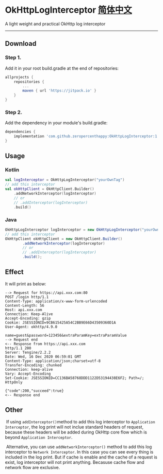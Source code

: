 # OkHttpLogInterceptor [简体中文](https://github.com/zeropercenthappy/OkHttpLogInterceptor/blob/master/README_CN.md)

A light weight and practical OkHttp log interceptor

---

## Download

### Step 1.

Add it in your root build.gradle at the end of repositories:

```groovy
allprojects {
    repositories {
        ...
        maven { url 'https://jitpack.io' }
    }
}
```

### Step 2.

Add the dependency in your module's build.gradle:

```groovy
dependencies {
    implementation 'com.github.zeropercenthappy:OkHttpLogInterceptor:1.6.6'
}
```

## Usage

### Kotlin

```kotlin
val logInterceptor = OkHttpLogInterceptor("yourOwnTag")
// add this interceptor
val okHttpClient = OkHttpClient.Builder()
	.addNetworkInterceptor(logInterceptor)
	// or
    // .addInterceptor(logInterceptor)
    .build()
```

### Java

```java
OkHttpLogInterceptor logInterceptor = new OkHttpLogInterceptor("yourOwnTag");
// add this interceptor
OkHttpClient okHttpClient = new OkHttpClient.Builder()
    	.addNetworkInterceptor(logInterceptor)
    	// or
        // .addInterceptor(logInterceptor)
        .build();
```

## Effect

It will print as below:

```
--> Request for https://api.xxx.com:80
POST /login http/1.1
Content-Type: application/x-www-form-urlencoded
Content-Length: 56
Host: api.xxx.com
Connection: Keep-Alive
Accept-Encoding: gzip
Cookie: JSESSIONID=9CB615425A54C2BB9E66D43509360D1A
User-Agent: okhttp/4.9.0
 
name=guest&password=123456&extraParamKey=extraParamValue
--> Request end
<-- Response from https://api.xxx.com
http/1.1 200 
Server: Tengine/2.2.2
Date: Wed, 16 Dec 2020 06:59:01 GMT
Content-Type: application/json;charset=utf-8
Transfer-Encoding: chunked
Connection: keep-alive
Vary: Accept-Encoding
Set-Cookie: JSESSIONID=CC136BA58768DDD1122D53194438E6F2; Path=/; HttpOnly
 
{"code":200,"succeed":true}
<-- Response end
```

## Other

​	If using `addInterceptor()`method to add this log interceptor to `Application Interceptor`, the log print will not inclue standard headers of request, because these headers will be added during OkHttp core flow which is beyond `Application Interceptor`.

​	Alternative, you can use `addNetworkInterceptor()` method to add this log interceptor to `Network Interceptor`. In this case you can see every thing is included in the log print. But if cache is enable and the cache of a request is exist, log interceptor will not print anything. Becasuse cache flow and network flow are exclusive.

